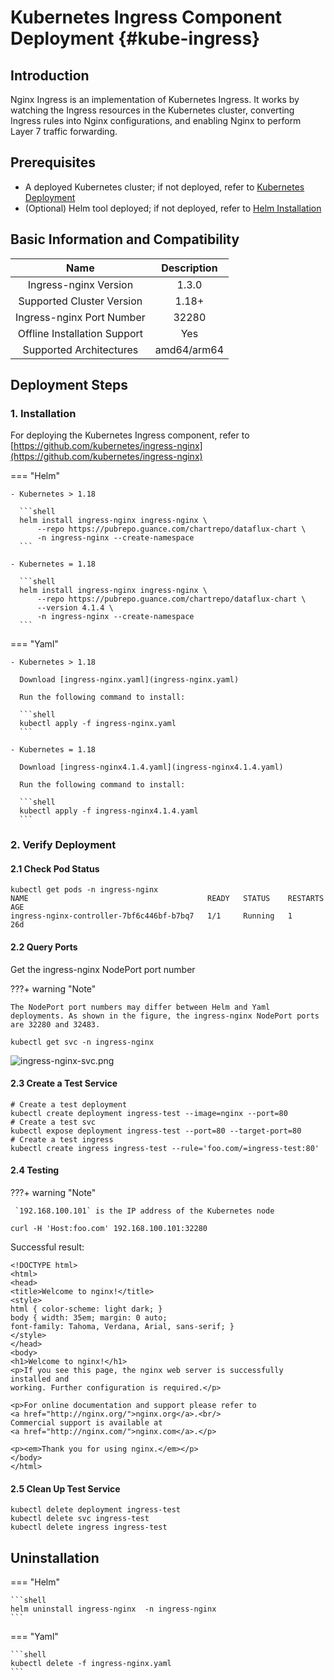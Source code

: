 # Kubernetes Ingress Component Deployment {#kube-ingress}

## Introduction

Nginx Ingress is an implementation of Kubernetes Ingress. It works by watching the Ingress resources in the Kubernetes cluster, converting Ingress rules into Nginx configurations, and enabling Nginx to perform Layer 7 traffic forwarding.

## Prerequisites

- A deployed Kubernetes cluster; if not deployed, refer to [Kubernetes Deployment](infra-kubernetes.md)
- (Optional) Helm tool deployed; if not deployed, refer to [Helm Installation](helm-install.md)

## Basic Information and Compatibility

| Name | Description |
| :---: | :---: |
| Ingress-nginx Version | 1.3.0 |
| Supported Cluster Version | 1.18+ |
| Ingress-nginx Port Number | 32280 |
| Offline Installation Support | Yes |
| Supported Architectures | amd64/arm64 |

## Deployment Steps

### 1. Installation
For deploying the Kubernetes Ingress component, refer to [https://github.com/kubernetes/ingress-nginx](https://github.com/kubernetes/ingress-nginx)

=== "Helm"

    - Kubernetes > 1.18

      ```shell
      helm install ingress-nginx ingress-nginx \
          --repo https://pubrepo.guance.com/chartrepo/dataflux-chart \
          -n ingress-nginx --create-namespace
      ``` 

    - Kubernetes = 1.18

      ```shell
      helm install ingress-nginx ingress-nginx \
          --repo https://pubrepo.guance.com/chartrepo/dataflux-chart \
          --version 4.1.4 \
          -n ingress-nginx --create-namespace
      ``` 

=== "Yaml"

    - Kubernetes > 1.18

      Download [ingress-nginx.yaml](ingress-nginx.yaml)

      Run the following command to install:

      ```shell
      kubectl apply -f ingress-nginx.yaml
      ``` 
      
    - Kubernetes = 1.18

      Download [ingress-nginx4.1.4.yaml](ingress-nginx4.1.4.yaml)

      Run the following command to install:

      ```shell
      kubectl apply -f ingress-nginx4.1.4.yaml
      ``` 

### 2. Verify Deployment

#### 2.1 Check Pod Status
```shell
kubectl get pods -n ingress-nginx 
NAME                                        READY   STATUS    RESTARTS   AGE
ingress-nginx-controller-7bf6c446bf-b7bq7   1/1     Running   1          26d
```

#### 2.2 Query Ports

Get the ingress-nginx NodePort port number

???+ warning "Note"

    The NodePort port numbers may differ between Helm and Yaml deployments. As shown in the figure, the ingress-nginx NodePort ports are 32280 and 32483.

```shell
kubectl get svc -n ingress-nginx
```
![ingress-nginx-svc.png](img/21.deployment_1.png)

#### 2.3 Create a Test Service
```shell
# Create a test deployment
kubectl create deployment ingress-test --image=nginx --port=80
# Create a test svc
kubectl expose deployment ingress-test --port=80 --target-port=80
# Create a test ingress
kubectl create ingress ingress-test --rule='foo.com/=ingress-test:80'
```

#### 2.4 Testing

???+ warning "Note"

     `192.168.100.101` is the IP address of the Kubernetes node

```shell
curl -H 'Host:foo.com' 192.168.100.101:32280
```
Successful result:
```shell
<!DOCTYPE html>
<html>
<head>
<title>Welcome to nginx!</title>
<style>
html { color-scheme: light dark; }
body { width: 35em; margin: 0 auto;
font-family: Tahoma, Verdana, Arial, sans-serif; }
</style>
</head>
<body>
<h1>Welcome to nginx!</h1>
<p>If you see this page, the nginx web server is successfully installed and
working. Further configuration is required.</p>

<p>For online documentation and support please refer to
<a href="http://nginx.org/">nginx.org</a>.<br/>
Commercial support is available at
<a href="http://nginx.com/">nginx.com</a>.</p>

<p><em>Thank you for using nginx.</em></p>
</body>
</html>
```

#### 2.5 Clean Up Test Service
```shell
kubectl delete deployment ingress-test
kubectl delete svc ingress-test
kubectl delete ingress ingress-test
```

## Uninstallation

=== "Helm"

    ```shell
    helm uninstall ingress-nginx  -n ingress-nginx 
    ``` 


=== "Yaml"

    ```shell
    kubectl delete -f ingress-nginx.yaml
    ```